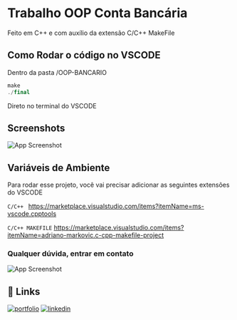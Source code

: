 
# Trabalho OOP Conta Bancária

Feito em C++ e com auxílio da extensão C/C++ MakeFile

## Como Rodar o código no VSCODE
Dentro da pasta /OOP-BANCARIO 
```cpp
make
./final
```

Direto no terminal do VSCODE
## Screenshots

![App Screenshot](https://i2.paste.pics/24ed43f84c291b4bd224976bcee6b609.png)


## Variáveis de Ambiente

Para rodar esse projeto, você vai precisar adicionar as seguintes extensões do VSCODE

`C/C++ `
 https://marketplace.visualstudio.com/items?itemName=ms-vscode.cpptools

`C/C++ MAKEFILE`  https://marketplace.visualstudio.com/items?itemName=adriano-markovic.c-cpp-makefile-project

### Qualquer dúvida, entrar em contato
![App Screenshot](https://c.tenor.com/HAVehCGfJqUAAAAd/rainbow-cat.gif)
## 🔗 Links
[![portfolio](https://img.shields.io/badge/GitHub-100000?style=for-the-badge&logo=github&logoColor=white)](https://github.com/Reinaldo-Kn)
[![linkedin](https://img.shields.io/badge/linkedin-0A66C2?style=for-the-badge&logo=linkedin&logoColor=white)](https://www.linkedin.com/in/reinaldo-kn)


